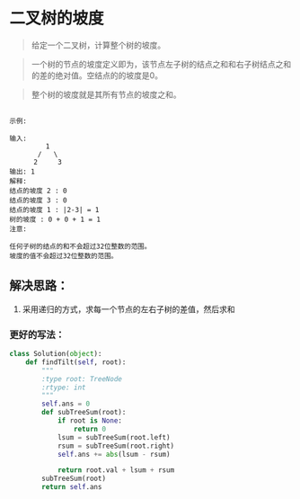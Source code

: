 # 二叉树的坡度

> 给定一个二叉树，计算整个树的坡度。

> 一个树的节点的坡度定义即为，该节点左子树的结点之和和右子树结点之和的差的绝对值。空结点的的坡度是0。

> 整个树的坡度就是其所有节点的坡度之和。

```

示例:

输入:
         1
       /   \
      2     3
输出: 1
解释:
结点的坡度 2 : 0
结点的坡度 3 : 0
结点的坡度 1 : |2-3| = 1
树的坡度 : 0 + 0 + 1 = 1
注意:

任何子树的结点的和不会超过32位整数的范围。
坡度的值不会超过32位整数的范围。

```

## 解决思路：
1. 采用递归的方式，求每一个节点的左右子树的差值，然后求和


### 更好的写法：

```python
class Solution(object):
    def findTilt(self, root):
        """
        :type root: TreeNode
        :rtype: int
        """
        self.ans = 0
        def subTreeSum(root):
            if root is None:
                return 0
            lsum = subTreeSum(root.left)
            rsum = subTreeSum(root.right)
            self.ans += abs(lsum - rsum)

            return root.val + lsum + rsum
        subTreeSum(root)
        return self.ans
```
